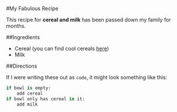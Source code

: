#My Fabulous Recipe

This recipe for **cereal and milk** has been passed down my family for months.

##Ingredients


- Cereal (you can find cool cereals [here](www.example.com/coolcereals))
- Milk


##Directions

If I were writing these out as `code`, it might look something like this:

```python
if bowl is empty:
    add cereal
if bowl only has cereal in it:
    add milk
```
